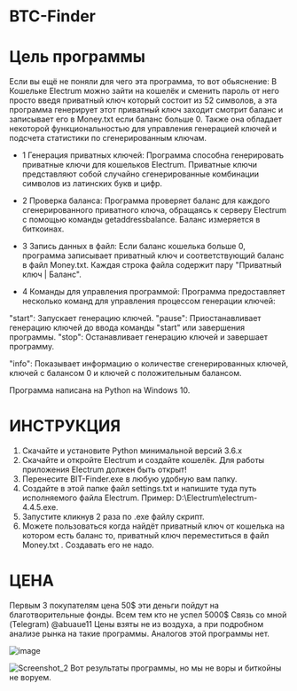 # BTC-Finder
# Цель программы
Если вы ещё не поняли для чего эта программа, то вот обьяснение: В Кошельке Electrum можно зайти на кошелёк и сменить пароль от него просто введя приватный ключ который состоит из 52 символов, а эта программа генерирует этот приватный ключ заходит смотрит баланс и записывает его в Money.txt если баланс больше 0. Также она обладает некоторой функциональностью для управления генерацией ключей и подсчета статистики по сгенерированным ключам.

- 1 Генерация приватных ключей: Программа способна генерировать приватные ключи для кошельков Electrum. Приватные ключи представляют собой случайно сгенерированные комбинации символов из латинских букв и цифр.

- 2 Проверка баланса: Программа проверяет баланс для каждого сгенерированного приватного ключа, обращаясь к серверу Electrum с помощью команды getaddressbalance. Баланс измеряется в биткоинах.

- 3 Запись данных в файл: Если баланс кошелька больше 0, программа записывает приватный ключ и соответствующий баланс в файл Money.txt. Каждая строка файла содержит пару "Приватный ключ | Баланс".

- 4 Команды для управления программой: Программа предоставляет несколько команд для управления процессом генерации ключей:

"start": Запускает генерацию ключей.
"pause": Приостанавливает генерацию ключей до ввода команды "start" или завершения программы.
"stop": Останавливает генерацию ключей и завершает программу.

"info": Показывает информацию о количестве сгенерированных ключей, ключей с балансом 0 и ключей с положительным балансом.

Программа написана на Python на Windows 10.

# ИНСТРУКЦИЯ
1. Скачайте и установите Python минимальной версий 3.6.x
2. Скачайте и откройте Electrum и создайте кошелёк. Для работы приложения Electrum должен быть открыт!
3. Перенесите BIT-Finder.exe в любую удобную вам папку.
4. Создайте в этой папке файл settings.txt и напишите туда путь исполняемого файла Electrum. Пример: D:\Electrum\electrum-4.4.5.exe.
5. Запустите кликнув 2 раза по .exe файлу скрипт.
6. Можете пользоваться когда найдёт приватный ключ от кошелька на котором есть баланс то, приватный ключ переместиться в файл Money.txt . Создавать его не надо.

# ЦЕНА
Первым 3 покупателям цена 50$ эти деньги пойдут на благотворительные фонды.
Всем тем кто не успел 5000$ Связь со мной (Telegram) @abuaue11
Цены взяты не из воздуха, а при подробном анализе рынка на такие программы. 
Аналогов этой программы нет.

![image](https://github.com/Lastik2288/BTC-Finder/assets/99122688/770d288c-ad95-4b31-81c7-012ebd1747d9)


![Screenshot_2](https://github.com/Lastik2288/BTC-Finder/assets/99122688/b4195dfc-f096-4c2c-b40d-fc3e43c1dcff)
Вот результаты программы, но мы не воры и биткойны не воруем.
